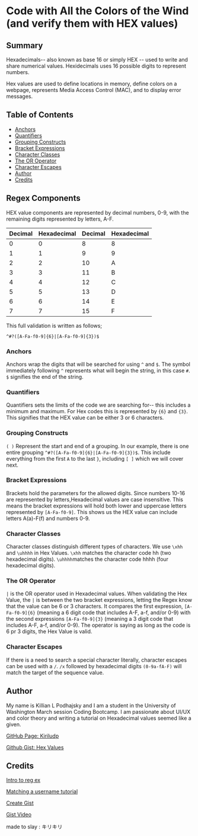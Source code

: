# Code with All the Colors of the Wind (and verify them with HEX values)

## Summary

Hexadecimals-- also known as base 16 or simply HEX -- used to write and share numerical values. Hexidecimals uses 16 possible digits to represent numbers. 

Hex values are used to define locations in memory, define colors on a webpage, represents Media Access Control (MAC), and to display error messages. 

## Table of Contents

- [Anchors](#anchors)
- [Quantifiers](#quantifiers)
- [Grouping Constructs](#grouping-constructs)
- [Bracket Expressions](#bracket-expressions)
- [Character Classes](#character-classes)
- [The OR Operator](#the-or-operator)
- [Character Escapes](#character-escapes)
- [Author](#author)
- [Credits](#credits)

## Regex Components

HEX value components are represented by decimal numbers, 0-9, with the remaining digits represented by letters, A-F.

| Decimal    | Hexadecimal | Decimal    | Hexadecimal |    
| --------   | -------     | --------   | -------     |
|     0      |      0      |    8       |      8      |   
|     1      |      1      |    9       |      9      |
|     2      |      2      |    10      |      A      |       
|     3      |      3      |    11      |      B      |
|     4      |      4      |    12      |      C      |
|     5      |      5      |    13      |      D      |
|     6      |      6      |    14      |      E      |
|     7      |      7      |    15      |      F      |



This full validation is written as follows;

`^#?([A-Fa-f0-9]{6}|[A-Fa-f0-9]{3})$`


### Anchors

Anchors wrap the digits that will be searched for using `^` and `$`. The symbol immediately following `^` represents what will begin the string, in this case `#`. `$` signifies the end of the string.

### Quantifiers

Quantifiers sets the limits of the code we are searching for-- this includes a minimum and maximum. For Hex codes this is represented by `{6}` and `{3}`. This signifies that the HEX value can be either 3 or 6 characters.

### Grouping Constructs

`( )` Represent the start and end of a grouping. In our example, there is one entire grouping `^#?([A-Fa-f0-9]{6}|[A-Fa-f0-9]{3})$`. This include everything from the first `A` to the last `}`, including `[ ]` which we will cover next. 

### Bracket Expressions

Brackets hold the parameters for the allowed digits. Since numbers 10-16 are represented by letters,Hexadecimal values are case insensitive. This means the bracket expressions will hold both lower and uppercase letters represented by  `[A-Fa-f0-9]`. This shows us the HEX value can include letters A(a)-F(f) and numbers 0-9.

### Character Classes

Character classes distinguish different types of characters. We use `\xhh` and `\uhhhh` in Hex Values. `\xhh` matches the character code hh (two hexadecimal digits). `\uhhhh`matches the character code hhhh (four hexadecimal digits).

### The OR Operator

`|` is the OR operator used in Hexadecimal values. When validating the Hex Value, the `|` is between the two bracket expressions, letting the Regex know that the value can be 6 or 3 characters. It compares the first expression, `[A-Fa-f0-9]{6}` (meaning a 6 digit code that includes A-F, a-f, and/or 0-9) with the second expressions `[A-Fa-f0-9]{3}` (meaning a 3 digit code that includes A-F, a-f, and/or 0-9). The operator is saying as long as the code is 6 pr 3 digits, the Hex Value is valid.


### Character Escapes

If there is a need to search a special character literally, character escapes can be used with a `/`. `/x` followed by hexadecimal digits `(0-9a-fA-F)` will match the target of the sequence value.

## Author

My name is Killian L Podhajsky and I am a student in the University of Washington March session Coding Bootcamp. I am passionate about UI/UX and color theory and writing a tutorial on Hexadecimal values seemed like a given. 




[GitHub Page: Kiriludp](https://github.com/kiriludp)

[Github Gist: Hex Values](https://gist.github.com/kiriludp/4b828f60213efa797d993c74b55c979b)



## Credits

[Intro to reg ex](https://youtu.be/7DG3kCDx53c)

[Matching a username tutorial](https://coding-boot-camp.github.io/full-stack/computer-science/regex-tutorial)

[Create Gist](https://help.github.com/en/github/writing-on-github/creating-gists)

[Gist Video](https://www.youtube.com/watch?v=wc2NlcWjQHw)

made to slay : キリキリ
